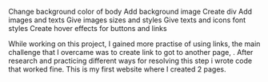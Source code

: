 Change background color of body
Add background image
Create div
Add images and texts
Give images sizes and styles
Give texts and icons font styles 
Create hover effects for buttons and links


While working on this project, I gained more practise of using links, the main challenge that I overcame was to create link to got to another page, . After research and practicing different ways for resolving this step i wrote code that worked fine. This is my first website where I created 2 pages.